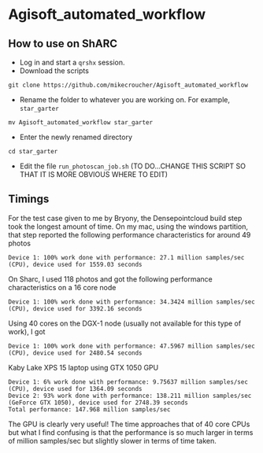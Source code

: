 # Agisoft_automated_workflow

## How to use on ShARC

* Log in and start a `qrshx` session.
* Download the scripts

```
git clone https://github.com/mikecroucher/Agisoft_automated_workflow
```

* Rename the folder to whatever you are working on. For example, `star_garter`

```
mv Agisoft_automated_workflow star_garter
```

* Enter the newly renamed directory

```
cd star_garter
```

* Edit the file `run_photoscan_job.sh` (TO DO...CHANGE THIS SCRIPT SO THAT IT IS MORE OBVIOUS WHERE TO EDIT)

## Timings
For the test case given to me by Bryony, the Densepointcloud build step took the longest amount of time.
On my mac, using the windows partition, that step reported the following performance characteristics for around 49 photos

```
Device 1: 100% work done with performance: 27.1 million samples/sec (CPU), device used for 1559.03 seconds
```

On Sharc, I used 118 photos and got the following performance characteristics on a  16 core node

```
Device 1: 100% work done with performance: 34.3424 million samples/sec (CPU), device used for 3392.16 seconds
```

Using 40 cores on the DGX-1 node (usually not available for this type of work), I got

```
Device 1: 100% work done with performance: 47.5967 million samples/sec (CPU), device used for 2480.54 seconds
```

Kaby Lake XPS 15 laptop using GTX 1050 GPU

```
Device 1: 6% work done with performance: 9.75637 million samples/sec (CPU), device used for 1364.09 seconds
Device 2: 93% work done with performance: 138.211 million samples/sec (GeForce GTX 1050), device used for 2748.39 seconds
Total performance: 147.968 million samples/sec
```

The GPU is clearly very useful! The time approaches that of 40 core CPUs but what I find confusing is that the performance is so much larger in terms of million samples/sec but slightly slower in terms of time taken.
